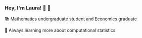 ### Hey, I'm Laura! 👋 🤗

📚 Mathematics undergraduate student and Economics graduate

📌 Always learning more about computational statistics

